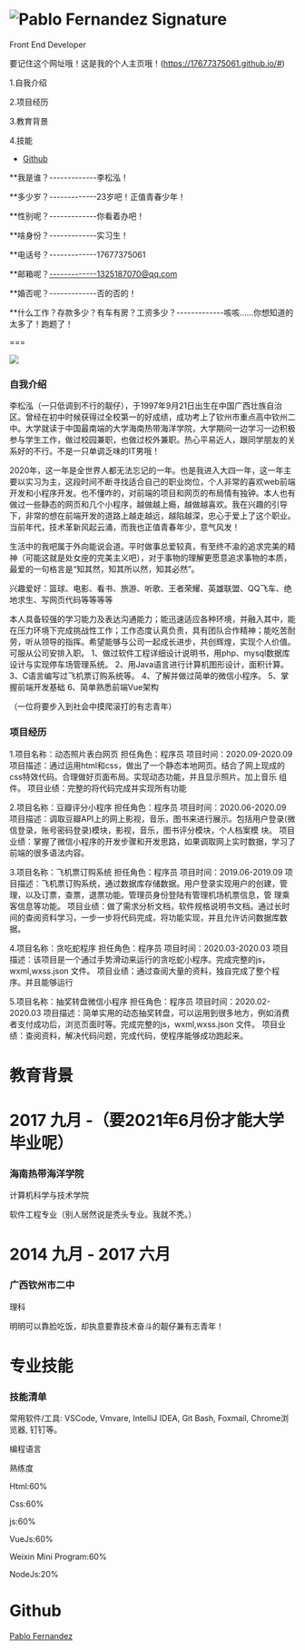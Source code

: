 ![Pablo Fernandez Signature](./证件照.jpg)
=========================================================================================================

Front End Developer

[](https://17677375061.github.io/#personal-profile)

要记住这个网址哦！这是我的个人主页哦！(https://17677375061.github.io/#)
   
   1.自我介绍
   
   2.项目经历
   
   3.教育背景
   
   4.技能
   
*   [Github](https://17677375061.github.io/#github)

**我是谁？-------------李松泓！  

**多少岁？-------------23岁吧！正值青春少年！
 
**性别呢？-------------你看着办吧！

**啥身份？-------------实习生！

**电话号？-------------17677375061

**邮箱呢？-------------1325187070@qq.com

**婚否呢？-------------否的否的！

**什么工作？存款多少？有车有房？工资多少？-------------咳咳......你想知道的太多了！跑题了！

===


![](./靓仔照.jpg)

### 自我介绍

李松泓（一只低调到不行的靓仔），于1997年9月21日出生在中国广西壮族自治区。曾经在初中时候获得过全校第一的好成绩，成功考上了钦州市重点高中钦州二中。大学就读于中国最南端的大学海南热带海洋学院，大学期间一边学习一边积极参与学生工作，做过校园兼职，也做过校外兼职。热心平易近人，跟同学朋友的关系好的不行。不是一只单调乏味的IT男哦！

2020年，这一年是全世界人都无法忘记的一年。也是我进入大四一年，这一年主要以实习为主，这段时间不断寻找适合自己的职业岗位，个人非常的喜欢web前端开发和小程序开发。也不懂咋的，对前端的项目和网页的布局情有独钟。本人也有做过一些静态的网页和几个小程序，越做越上瘾，越做越喜欢。我在兴趣的引导下，非常的想在前端开发的道路上越走越远，越陷越深，忠心于爱上了这个职业。当前年代，技术革新风起云涌，而我也正值青春年少，意气风发！

生活中的我吧属于外向能说会道。平时做事总爱较真，有至终不渝的追求完美的精神（可能这就是处女座的完美主义吧），对于事物的理解更愿意追求事物的本质，最爱的一句格言是“知其然，知其所以然，知其必然”。

兴趣爱好：篮球、电影、看书、旅游、听歌、王者荣耀、英雄联盟、QQ飞车、绝地求生、写网页代码等等等等

本人具备较强的学习能力及表达沟通能力；能迅速适应各种环境，并融入其中，能在压力环境下完成挑战性工作；工作态度认真负责，具有团队合作精神；能吃苦耐劳，听从领导的指挥。希望能够与公司一起成长进步，共创辉煌，实现个人价值。可服从公司安排入职。
1、做过软件工程详细设计说明书，用php、mysql数据库设计与实现停车场管理系统。
2、用Java语言进行计算机图形设计，面积计算。
3、C语言编写过飞机票订购系统等。
4、了解并做过简单的微信小程序。
5、掌握前端开发基础
6、简单熟悉前端Vue架构

（一位将要步入到社会中摸爬滚打的有志青年）

### 项目经历

1.项目名称：动态照片表白网页
  担任角色：程序员
  项目时间：2020.09-2020.09
  项目描述：通过运用html和css，做出了一个静态本地网页。结合了网上现成的css特效代码。合理做好页面布局。实现动态功能，并且显示照片。加上音乐            组件。
  项目业绩：完整的将代码完成并实现所有功能
  
2.项目名称：豆瓣评分小程序
  担任角色：程序员
  项目时间：2020.06-2020.09
  项目描述：调取豆瓣API上的网上影视，音乐，图书来进行展示。包括用户登录(微信登录，账号密码登录)模块，影视，音乐，图书评分模块，个人档案模              块。
  项目业绩：掌握了微信小程序的开发步骤和开发思路，如果调取网上实时数据，学习了前端的很多语法内容。  

3.项目名称：飞机票订购系统
  担任角色：程序员
  项目时间：2019.06-2019.09
  项目描述：飞机票订购系统，通过数据库存储数据。用户登录实现用户的创建，管理，以及订票，查票，退票功能。管理员身份登陆有管理机场机票信息，管            理乘客信息等功能。
  项目业绩：做了需求分析文档，软件规格说明书文档。通过长时间的查阅资料学习，一步一步将代码完成，将功能实现，并且允许访问数据库数据。
  
4.项目名称：贪吃蛇程序
  担任角色：程序员
  项目时间：2020.03-2020.03
  项目描述：该项目是一个通过手势滑动来运行的贪吃蛇小程序。完成完整的js，wxml,wxss.json 文件。
  项目业绩：通过查阅大量的资料，独自完成了整个程序。并且能够运行
  
5.项目名称：抽奖转盘微信小程序
  担任角色：程序员
  项目时间：2020.02-2020.03
  项目描述：简单实用的动态抽奖转盘，可以运用到很多地方，例如消费者支付成功后，浏览页面时等。完成完整的js，wxml,wxss.json 文件。
  项目业绩：查阅资料，解决代码问题，完成代码，使程序能够成功跑起来。

教育背景
====

2017 九月 \-（要2021年6月份才能大学毕业呢）
==================

### 海南热带海洋学院

计算机科学与技术学院

  软件工程专业（别人居然说是秃头专业。我就不秃。）

2014 九月 \- 2017 六月
==================

### 广西钦州市二中

理科


明明可以靠脸吃饭，却执意要靠技术奋斗的靓仔兼有志青年！

专业技能
====
### 技能清单

常用软件/工具: VSCode, Vmvare, IntelliJ IDEA, Git Bash, Foxmail, Chrome浏览器, 钉钉等。

编程语言

熟练度

Html:60%

Css:60%

js:60%

VueJs:60%

Weixin Mini Program:60%

NodeJs:20%


Github
======

  
  
  

[Pablo Fernandez](http://www.pablofernandez.com/)
